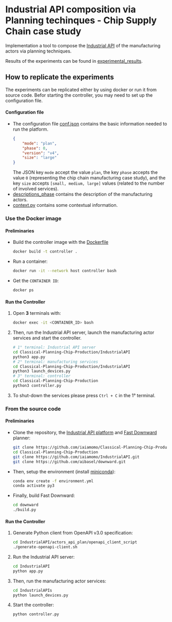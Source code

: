 # Industrial API composition via Planning techinques - Chip Supply Chain case study

Implementation a tool to compose the [Industrial API](https://github.com/iaiamomo/IndustrialAPI) of the manufacturing actors via planning techniques.

Results of the experiments can be found in [experimental_results](experimental_results).

## How to replicate the experiments
The experiments can be replicated either by using docker or run it from source code. Befor starting the controller, you may need to set up the configuration file.

#### Configuration file
- The configuration file [conf.json](https://github.com/iaiamomo/IndustrialAPI/tree/main/conf.json) contains the basic information needed to run the platform.
    ```json
    {
        "mode": "plan",
        "phase": 0,
        "version": "v4",
        "size": "large"
    }
    ```
    The JSON key <code>mode</code> accept the value <code>plan</code>, the key <code>phase</code> accepts the value <code>0</code> (representing the chip chain manufacturing case study), and the key <code>size</code> accepts <code>[small, medium, large]</code> values (related to the number of involved services).
- [descriptions_phase](https://github.com/iaiamomo/IndustrialAPI/tree/main/actors_api_plan/descriptions_phase0_v4) contains the description of the manufacturing actors.
- [context.py](context.py) contains some contextual information.


### Use the Docker image

#### Preliminaries

- Build the controller image with the [Dockerfile](Dockerfile)
    ```sh
    docker build -t controller .
    ```

- Run a container:
    ```sh
    docker run -it --network host controller bash
    ```

- Get the ``CONTAINER ID``:
    ```sh
    docker ps
    ```

#### Run the Controller

1. Open **3** terminals with:
    ```sh
    docker exec -it <CONTAINER_ID> bash
    ```

2. Then, run the Industrial API server, launch the manufacturing actor services and start the controller.
    ```sh
    # 1° terminal: Industrial API server
    cd Classical-Planning-Chip-Production/IndustrialAPI
    python3 app.py
    # 2° terminal: manufacturing services
    cd Classical-Planning-Chip-Production/IndustrialAPI
    python3 launch_devices.py
    # 3° terminal: controller
    cd Classical-Planning-Chip-Production
    python3 controller.py    
    ```

3. To shut-down the services please press ``Ctrl + C`` in the 1° terminal.



### From the source code

#### Preliminaries

- Clone the repository, the [Industrial API platform](https://github.com/iaiamomo/IndustrialAPI) and [Fast Downward](https://github.com/aibasel/downward) planner:
    ```sh
    git clone https://github.com/iaiamomo/Classical-Planning-Chip-Production.git
    cd Classical-Planning-Chip-Production
    git clone https://github.com/iaiamomo/IndustrialAPI.git
    git clone https://github.com/aibasel/downward.git
    ```

- Then, setup the environment (install [miniconda](https://docs.conda.io/projects/conda/en/stable/user-guide/install/index.html#installing-conda-on-a-system-that-has-other-python-installations-or-packages)):
    ```sh
    conda env create -f environment.yml
    conda activate py3
    ```

- Finally, build Fast Downward:
    ```sh
    cd downward
    ./build.py
    ```

#### Run the Controller

1. Generate Python client from OpenAPI v3.0 specification:
    ```sh
    cd IndustrialAPI/actors_api_plan/openapi_client_script
    ./generate-openapi-client.sh
    ```

2. Run the Industrial API server:
    ```sh
    cd IndustrialAPI
    python app.py
    ```

3. Then, run the manufacturing actor services:
    ```sh
    cd IndustrialAPIs
    python launch_devices.py
    ```

4. Start the controller:
    ```sh
    python controller.py
    ```
